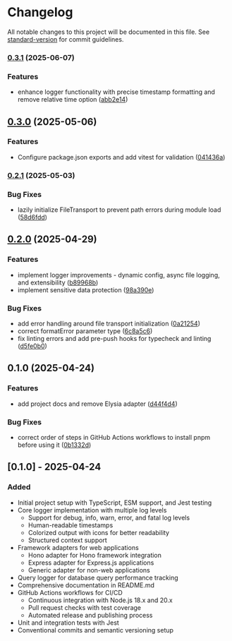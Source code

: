 # Changelog

All notable changes to this project will be documented in this file. See [standard-version](https://github.com/conventional-changelog/standard-version) for commit guidelines.

### [0.3.1](https://github.com/rollercoaster-dev/rd-logger/compare/v0.3.0...v0.3.1) (2025-06-07)


### Features

* enhance logger functionality with precise timestamp formatting and remove relative time option ([abb2e14](https://github.com/rollercoaster-dev/rd-logger/commit/abb2e14dd51961f3ba6413862794e55bfffb1a65))

## [0.3.0](https://github.com/rollercoaster-dev/rd-logger/compare/v0.2.1...v0.3.0) (2025-05-06)


### Features

* Configure package.json exports and add vitest for validation ([041436a](https://github.com/rollercoaster-dev/rd-logger/commit/041436ac02244af54ee2cf0b96e3f2915ee68bcf))

### [0.2.1](https://github.com/rollercoaster-dev/rd-logger/compare/v0.2.0...v0.2.1) (2025-05-03)


### Bug Fixes

* lazily initialize FileTransport to prevent path errors during module load ([58d6fdd](https://github.com/rollercoaster-dev/rd-logger/commit/58d6fdd44a9cb17126cc174141f82300bb29724a))

## [0.2.0](https://github.com/rollercoaster-dev/rd-logger/compare/v0.1.0...v0.2.0) (2025-04-29)


### Features

* implement logger improvements - dynamic config, async file logging, and extensibility ([b89968b](https://github.com/rollercoaster-dev/rd-logger/commit/b89968b249792ff1f0b1a806e33175cc51f2c921))
* implement sensitive data protection ([98a390e](https://github.com/rollercoaster-dev/rd-logger/commit/98a390e91c1f9a9d41d3002a28f810ae75e92072))


### Bug Fixes

* add error handling around file transport initialization ([0a21254](https://github.com/rollercoaster-dev/rd-logger/commit/0a212548fedcb02bfdb7c1037e094aeeed9b689f))
* correct formatError parameter type ([6c8a5c6](https://github.com/rollercoaster-dev/rd-logger/commit/6c8a5c6569f276c85e04c4c57c9e9836c172f966))
* fix linting errors and add pre-push hooks for typecheck and linting ([d5fe0b0](https://github.com/rollercoaster-dev/rd-logger/commit/d5fe0b0b18f27d2492716baf6929414637e491d1))

## 0.1.0 (2025-04-24)


### Features

* add project docs and remove Elysia adapter ([d44f4d4](https://github.com/rollercoaster-dev/rd-logger/commit/d44f4d419966417e8fe6ab1c99f738d8499def1a))


### Bug Fixes

* correct order of steps in GitHub Actions workflows to install pnpm before using it ([0b1332d](https://github.com/rollercoaster-dev/rd-logger/commit/0b1332d5f71458aa74ab54000988250b969c8e89))

## [0.1.0] - 2025-04-24

### Added
- Initial project setup with TypeScript, ESM support, and Jest testing
- Core logger implementation with multiple log levels
  - Support for debug, info, warn, error, and fatal log levels
  - Human-readable timestamps
  - Colorized output with icons for better readability
  - Structured context support
- Framework adapters for web applications
  - Hono adapter for Hono framework integration
  - Express adapter for Express.js applications
  - Generic adapter for non-web applications
- Query logger for database query performance tracking
- Comprehensive documentation in README.md
- GitHub Actions workflows for CI/CD
  - Continuous integration with Node.js 18.x and 20.x
  - Pull request checks with test coverage
  - Automated release and publishing process
- Unit and integration tests with Jest
- Conventional commits and semantic versioning setup
